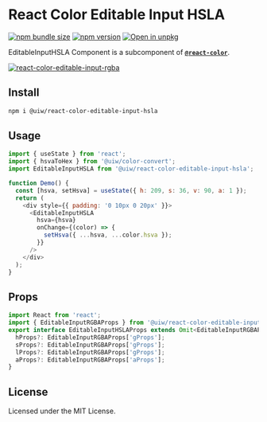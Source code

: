 React Color Editable Input HSLA
===

[![npm bundle size](https://img.shields.io/bundlephobia/minzip/@uiw/react-color-editable-input-hsla)](https://bundlephobia.com/package/@uiw/react-color-editable-input-hsla) [![npm version](https://img.shields.io/npm/v/@uiw/react-color-editable-input-hsla.svg)](https://www.npmjs.com/package/@uiw/react-color-editable-input-hsla) [![Open in unpkg](https://img.shields.io/badge/Open%20in-unpkg-blue)](https://uiwjs.github.io/npm-unpkg/#/pkg/@uiw/react-color-editable-input-hsla/file/README.md)

EditableInputHSLA Component is a subcomponent of [**`@react-color`**](https://uiwjs.github.io/react-color).

[![react-color-editable-input-rgba](https://user-images.githubusercontent.com/1680273/126024611-516a5174-4cf2-4986-af36-ddc4d3d620bb.png)](https://uiwjs.github.io/react-color/#/editable-input-hsla)

## Install

```bash
npm i @uiw/react-color-editable-input-hsla
```

## Usage

```js
import { useState } from 'react';
import { hsvaToHex } from '@uiw/color-convert';
import EditableInputHSLA from '@uiw/react-color-editable-input-hsla';

function Demo() {
  const [hsva, setHsva] = useState({ h: 209, s: 36, v: 90, a: 1 });
  return (
    <div style={{ padding: '0 10px 0 20px' }}>
      <EditableInputHSLA
        hsva={hsva}
        onChange={(color) => {
          setHsva({ ...hsva, ...color.hsva });
        }}
      />
    </div>
  );
}
```

## Props

```ts
import React from 'react';
import { EditableInputRGBAProps } from '@uiw/react-color-editable-input-rgba';
export interface EditableInputHSLAProps extends Omit<EditableInputRGBAProps, 'rProps' | 'gProps' | 'bProps'> {
  hProps?: EditableInputRGBAProps['gProps'];
  sProps?: EditableInputRGBAProps['gProps'];
  lProps?: EditableInputRGBAProps['gProps'];
  aProps?: EditableInputRGBAProps['aProps'];
}
```

<!--footer-dividing-->

## License

Licensed under the MIT License.
